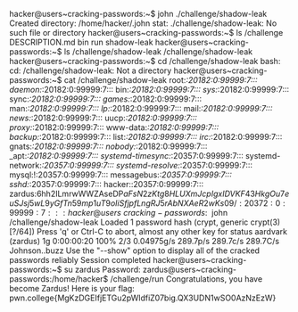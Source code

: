 hacker@users~cracking-passwords:~$ john ./challenge/shadow-leak
Created directory: /home/hacker/.john
stat: ./challenge/shadow-leak: No such file or directory
hacker@users~cracking-passwords:~$ ls /challenge
DESCRIPTION.md  bin  run  shadow-leak
hacker@users~cracking-passwords:~$ ls /challenge/shadow-leak 
/challenge/shadow-leak
hacker@users~cracking-passwords:~$ cd /challenge/shadow-leak 
bash: cd: /challenge/shadow-leak: Not a directory
hacker@users~cracking-passwords:~$ cat /challenge/shadow-leak 
root:*:20182:0:99999:7:::
daemon:*:20182:0:99999:7:::
bin:*:20182:0:99999:7:::
sys:*:20182:0:99999:7:::
sync:*:20182:0:99999:7:::
games:*:20182:0:99999:7:::
man:*:20182:0:99999:7:::
lp:*:20182:0:99999:7:::
mail:*:20182:0:99999:7:::
news:*:20182:0:99999:7:::
uucp:*:20182:0:99999:7:::
proxy:*:20182:0:99999:7:::
www-data:*:20182:0:99999:7:::
backup:*:20182:0:99999:7:::
list:*:20182:0:99999:7:::
irc:*:20182:0:99999:7:::
gnats:*:20182:0:99999:7:::
nobody:*:20182:0:99999:7:::
_apt:*:20182:0:99999:7:::
systemd-timesync:*:20357:0:99999:7:::
systemd-network:*:20357:0:99999:7:::
systemd-resolve:*:20357:0:99999:7:::
mysql:!:20357:0:99999:7:::
messagebus:*:20357:0:99999:7:::
sshd:*:20357:0:99999:7:::
hacker::20357:0:99999:7:::
zardus:$6$hh2ILmrwWWZAseDP$aFsN2zKtg8HLUXmJcpIgxIDVKF43HkgOu7euSJsj5wL9yGfTn59mp1uT9oIiSfjpfLngRJ5rAbNXAeR2wKs09/:20372:0:99999:7:::
hacker@users~cracking-passwords:~$ john /challenge/shadow-leak
Loaded 1 password hash (crypt, generic crypt(3) [?/64])
Press 'q' or Ctrl-C to abort, almost any other key for status
aardvark         (zardus)
1g 0:00:00:20 100% 2/3 0.04975g/s 289.7p/s 289.7c/s 289.7C/s Johnson..buzz
Use the "--show" option to display all of the cracked passwords reliably
Session completed
hacker@users~cracking-passwords:~$ su zardus
Password: 
zardus@users~cracking-passwords:/home/hacker$ /challenge/run
Congratulations, you have become Zardus! Here is your flag:
pwn.college{MgKzDGEIfjETGu2pWldfiZ07big.QX3UDN1wSO0AzNzEzW}
